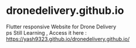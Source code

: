 # dronedelivery.github.io
Flutter responsive Website for 
Drone Delivery  
ps Still Learning , 
Access it here : https://yash9323.github.io/dronedelivery.github.io/
